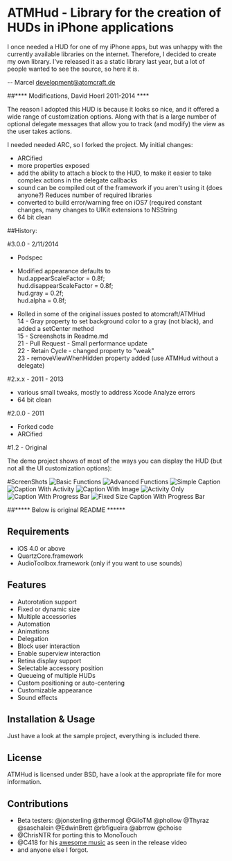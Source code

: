 ATMHud - Library for the creation of HUDs in iPhone applications
================================================================
I once needed a HUD for one of my iPhone apps, but was unhappy with the currently available libraries on the internet. Therefore, I decided to create my own library. I've released it as a static library last year, but a lot of people wanted to see the source, so here it is.

-- Marcel <development@atomcraft.de>

##**** Modifications, David Hoerl 2011-2014 ****

The reason I adopted this HUD is because it looks so nice, and it offered a wide range of customization options. Along with that is a large number of optional delegate messages that allow you to track (and modify) the view as the user takes actions.

I needed needed ARC, so I forked the project. My initial changes:    

 * ARCified
 * more properties exposed
 * add the ability to attach a block to the HUD, to make it easier to take complex actions in the delegate callbacks
 * sound can be compiled out of the framework if you aren't using it (does anyone?) Reduces number of required libraries
 * converted to build error/warning free on iOS7 (required constant changes, many changes to UIKit extensions to NSString
 * 64 bit clean

##History:

#3.0.0 - 2/11/2014

 * Podspec  
 * Modified appearance defaults to   
    hud.appearScaleFactor = 0.8f;  
    hud.disappearScaleFactor = 0.8f;  
    hud.gray = 0.2f;  
    hud.alpha = 0.8f;  

 * Rolled in some of the original issues posted to atomcraft/ATMHud  
     14 - Gray property to set background color to a gray (not black), and added a setCenter method  
     15 - Screenshots in Readme.md  
     21 - Pull Request - Small performance update  
     22 - Retain Cycle - changed property to "weak"  
     23 - removeViewWhenHidden property added (use ATMHud without a delegate)  
   
#2.x.x - 2011 - 2013
* various small tweaks, mostly to address Xcode Analyze errors
* 64 bit clean

#2.0.0 - 2011
* Forked code
* ARCified

#1.2 - Original

The demo project shows of most of the ways you can display the HUD (but not all the UI customization options):

#ScreenShots
![Basic Functions](ScreenShots/BasicFunctions.png)
![Advanced Functions](ScreenShots/AdvancedFunctions.png)
![Simple Caption](ScreenShots/SimpleCaption.png)
![Caption With Activity](ScreenShots/Caption+Activity.png)
![Caption With Image](ScreenShots/Caption+Image.png)
![Activity Only](ScreenShots/JustSpinner.png)
![Caption With Progress Bar](ScreenShots/Caption+ProgressBar.png)
![Fixed Size Caption With Progress Bar](ScreenShots/Caption+ProgressBar_FixedSize.png)

##***** Below is original README ******


Requirements
------------

  * iOS 4.0 or above  
  * QuartzCore.framework
  * AudioToolbox.framework (only if you want to use sounds)
  
Features
--------

  * Autorotation support
  * Fixed or dynamic size
  * Multiple accessories
  * Automation
  * Animations
  * Delegation
  * Block user interaction
  * Enable superview interaction
  * Retina display support
  * Selectable accessory position
  * Queueing of multiple HUDs
  * Custom positioning or auto-centering
  * Customizable appearance
  * Sound effects
  
Installation & Usage
--------------------
Just have a look at the sample project, everything is included there.

License
-------
ATMHud is licensed under BSD, have a look at the appropriate file for more information.

Contributions
-------------

  * Beta testers: @jonsterling @thermogl @GiloTM @phollow @Thyraz @saschalein @EdwinBrett @rbfigueira @abrrow @choise
  * @ChrisNTR for porting this to MonoTouch
  * @C418 for his [awesome music](http://c418.bandcamp.com/track/no-but-yes) as seen in the release video
  * and anyone else I forgot.
